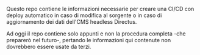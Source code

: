 Questo repo contiene le informazioni necessarie per creare una CI/CD con deploy automatico in caso di modifica al sorgente o in caso di aggiornamento dei dati dell'CMS headless Directus.

Ad oggi il repo contiene solo appunti e non la procedura completa -che preparerò nel futuro-, pertando le informazioni qui contenute non dovrebbero essere usate da terzi.
